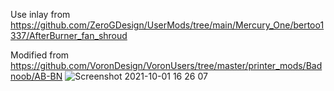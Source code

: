 Use inlay from https://github.com/ZeroGDesign/UserMods/tree/main/Mercury_One/bertoo1337/AfterBurner_fan_shroud

Modified from https://github.com/VoronDesign/VoronUsers/tree/master/printer_mods/Badnoob/AB-BN
![Screenshot 2021-10-01 16 26 07](https://user-images.githubusercontent.com/77393807/135719434-46d4bfbd-0238-4979-995f-14898d99fd84.png)
